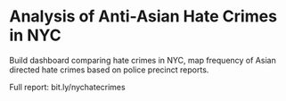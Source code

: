 # Analysis of Anti-Asian Hate Crimes in NYC
Build dashboard comparing hate crimes in NYC, map frequency of Asian directed hate crimes based on police precinct reports.

Full report: bit.ly/nychatecrimes
